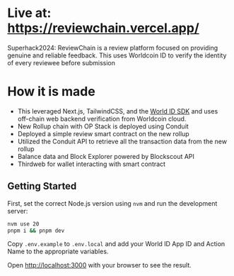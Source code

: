 
# Live at: https://reviewchain.vercel.app/

Superhack2024: ReviewChain is a review platform focused on providing genuine and reliable feedback. This uses Worldcoin ID to verify the identity of every reviewee before submission

# How it is made

- This leveraged Next.js, TailwindCSS, and the [World ID SDK](https://id.worldcoin.org) and uses off-chain web backend verification from Worldcoin cloud.
- New Rollup chain with OP Stack is deployed using Conduit
- Deployed a simple review smart contract on the new rollup
- Utilized the Conduit API to retrieve all the transaction data from the new rollup
- Balance data and Block Explorer powered by Blockscout API
- Thirdweb for wallet interacting with smart contract

## Getting Started

First, set the correct Node.js version using `nvm` and run the development server:

```bash
nvm use 20
pnpm i && pnpm dev
```

Copy `.env.example` to `.env.local` and add your World ID App ID and Action Name to the appropriate variables.

Open [http://localhost:3000](http://localhost:3000) with your browser to see the result.
